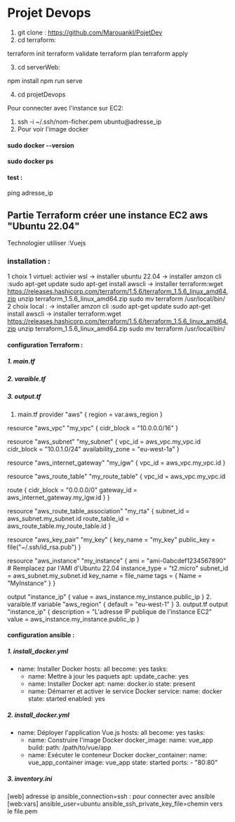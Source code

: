 # Projet Devops

1. git clone : https://github.com/Marouankl/PojetDev
2. cd terraform:

 terraform init
 terraform validate
 terraform plan
 terraform apply 

3. cd serverWeb:

npm install 
npm run serve

4. cd projetDevops

Pour connecter avec l'instance sur EC2:
1. ssh -i ~/.ssh/nom-ficher.pem ubuntu@adresse_ip
2. Pour voir l'image docker
#### sudo docker --version
#### sudo docker ps 

#### test :

ping adresse_ip 

## Partie Terraform créer une instance EC2 aws "Ubuntu 22.04" 

Technologier utiliser :Vuejs

### installation :
1 choix 1 virtuel:
activier wsl 
    -> installer ubuntu 22.04
    -> installer amzon cli :sudo apt-get update
                            sudo apt-get install awscli
    -> installer terraform:wget https://releases.hashicorp.com/terraform/1.5.6/terraform_1.5.6_linux_amd64.zip
                        unzip terraform_1.5.6_linux_amd64.zip
                        sudo mv terraform /usr/local/bin/
2 choix local :
    -> installer amzon cli :sudo apt-get update
                            sudo apt-get install awscli
    -> installer terraform:wget https://releases.hashicorp.com/terraform/1.5.6/terraform_1.5.6_linux_amd64.zip
                        unzip terraform_1.5.6_linux_amd64.zip
                        sudo mv terraform /usr/local/bin/




#### configuration Terraform : 

##### 1. main.tf 
##### 2. varaible.tf 
##### 3. output.tf

1. main.tf 
 provider "aws" {
  region = var.aws_region
}

resource "aws_vpc" "my_vpc" {
  cidr_block = "10.0.0.0/16"
}

resource "aws_subnet" "my_subnet" {
  vpc_id     = aws_vpc.my_vpc.id
  cidr_block  = "10.0.1.0/24"
  availability_zone = "eu-west-1a"
}

resource "aws_internet_gateway" "my_igw" {
  vpc_id = aws_vpc.my_vpc.id
}

resource "aws_route_table" "my_route_table" {
  vpc_id = aws_vpc.my_vpc.id

  route {
    cidr_block = "0.0.0.0/0"
    gateway_id = aws_internet_gateway.my_igw.id
  }
}

resource "aws_route_table_association" "my_rta" {
  subnet_id      = aws_subnet.my_subnet.id
  route_table_id = aws_route_table.my_route_table.id
}

resource "aws_key_pair" "my_key" {
  key_name   = "my_key"
  public_key = file("~/.ssh/id_rsa.pub")
}

resource "aws_instance" "my_instance" {
  ami           = "ami-0abcdef1234567890" # Remplacez par l'AMI d'Ubuntu 22.04
  instance_type = "t2.micro"
  subnet_id     = aws_subnet.my_subnet.id
  key_name       = file_name
  tags = {
    Name = "MyInstance"
  }
}

output "instance_ip" {
  value = aws_instance.my_instance.public_ip
}
2. varaible.tf 
 variable "aws_region" {
  default = "eu-west-1"
}
3. output.tf
 output "instance_ip" {
  description = "L'adresse IP publique de l'instance EC2"
  value       = aws_instance.my_instance.public_ip
}

 

####  configuration ansible : 
##### 1. install_docker.yml
- name: Installer Docker
  hosts: all
  become: yes
  tasks:
    - name: Mettre à jour les paquets
      apt:
        update_cache: yes
    - name: Installer Docker
      apt:
        name: docker.io
        state: present
    - name: Démarrer et activer le service Docker
      service:
        name: docker
        state: started
        enabled: yes

##### 2. install_docker.yml

- name: Déployer l'application Vue.js
  hosts: all
  become: yes
  tasks:
    - name: Construire l'image Docker
      docker_image:
        name: vue_app
        build:
          path: /path/to/vue/app
    - name: Exécuter le conteneur Docker
      docker_container:
        name: vue_app_container
        image: vue_app
        state: started
        ports:
          - "80:80"
#####  3. inventory.ini
[web]
adresse ip ansible_connection=ssh : pour connecter avec ansible
[web:vars]
ansible_user=ubuntu
ansible_ssh_private_key_file=chemin vers le file.pem




